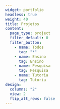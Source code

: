 ```yaml
---
widget: portfolio
headless: true
weight: 40
title: Projetos
content:
  page_type: project
  filter_default: 0
  filter_button:
    - name: Todos
      tag: "*"
    - name: Ensino
      tag: Ensino
    - name: Pesquisa
      tag: Pesquisa
    - name: Tutoria
      tag: Tutoria
design:
  columns: "2"
  view: 2
  flip_alt_rows: false
---
```

